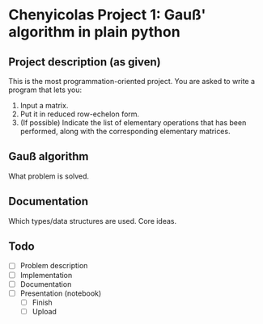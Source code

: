 # Chenyicolas Project 1: Gauß' algorithm in plain python

## Project description (as given)

This is the most programmation-oriented project. You are asked to write a program that lets you:
1. Input a matrix.
2. Put it in reduced row-echelon form.
3. (If possible) Indicate the list of elementary operations that has been performed, along with the corresponding elementary matrices.

## Gauß algorithm

What problem is solved. 

## Documentation

Which types/data structures are used. Core ideas.

## Todo

- [ ] Problem description
- [ ] Implementation
- [ ] Documentation
- [ ] Presentation (notebook)
  - [ ] Finish
  - [ ] Upload
